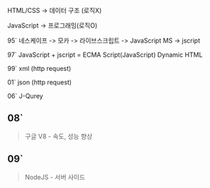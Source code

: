 HTML/CSS -> 데이터 구조 (로직X)

JavaScript -> 프로그래밍(로직O)

95`
네스케이프
    -> 모카 
    -> 라이브스크립트
    -> JavaScript
MS
    -> jscript



97`
JavaScript + jscript = ECMA Script(JavaScript)
Dynamic HTML

99`
xml (http request)

01`
json (http request)

06`
J-Qurey

## 08`
> 구글 V8 - 속도, 성능 향상

## 09`
> NodeJS - 서버 사이드




